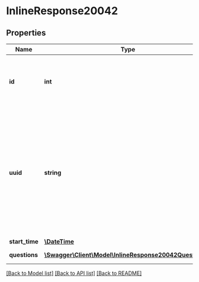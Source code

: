# InlineResponse20042

## Properties
Name | Type | Description | Notes
------------ | ------------- | ------------- | -------------
**id** | **int** | Webinar ID in \&quot;**long**\&quot; format(represented as int64 data type in JSON), also known as the webinar number. | [optional] 
**uuid** | **string** | Webinar UUID. Each Webinar instance will generate its own UUID(i.e., after a Webinar ends, a new UUID will be generated for the next instance of the Webinar). Please double encode your UUID when using it for API calls if the UUID begins with a &#39;/&#39; or contains &#39;//&#39; in it. | [optional] 
**start_time** | [**\DateTime**](\DateTime.md) | Webinar start time. | [optional] 
**questions** | [**\Swagger\Client\Model\InlineResponse20042Questions[]**](InlineResponse20042Questions.md) | Array of webinar question objects. | [optional] 

[[Back to Model list]](../README.md#documentation-for-models) [[Back to API list]](../README.md#documentation-for-api-endpoints) [[Back to README]](../README.md)


